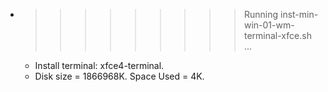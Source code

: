 * >>>>>>>>> Running inst-min-win-01-wm-terminal-xfce.sh ...
  * Install terminal: xfce4-terminal.
  * Disk size = 1866968K. Space Used = 4K.
